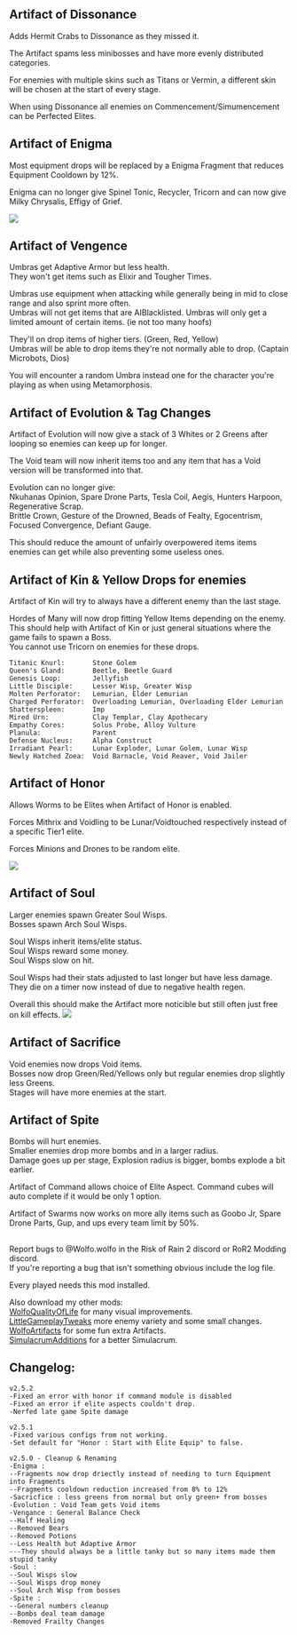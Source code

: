 ## Artifact of Dissonance
Adds Hermit Crabs to Dissonance as they missed it.

The Artifact spams less minibosses and have more evenly distributed categories.

For enemies with multiple skins such as Titans or Vermin, a different skin will be chosen at the start of every stage.

When using Dissonance all enemies on Commencement/Simumencement can be Perfected Elites. 


## Artifact of Enigma
Most equipment drops will be replaced by a Enigma Fragment that reduces Equipment Cooldown by 12%.

Enigma can no longer give Spinel Tonic, Recycler, Tricorn and can now give Milky Chrysalis, Effigy of Grief.

![](https://cdn.discordapp.com/attachments/743886063738683413/1188878596308205620/image.png?ex=659c2079&is=6589ab79&hm=74974ae7d59e0ce30f6108af1a7c8fa8d15f8154344844a5b569c7a20b31afc1&) 

## Artifact of Vengence
Umbras get Adaptive Armor but less health.\
They won't get items such as Elixir and Tougher Times.

Umbras use equipment when attacking while generally being in mid to close range and also sprint more often.\
Umbras will not get items that are AIBlacklisted.
Umbras will only get a limited amount of certain items. (ie not too many hoofs)

They'll on drop items of higher tiers. (Green, Red, Yellow)\
Umbras will be able to drop items they're not normally able to drop. (Captain Microbots, Dios)

You will encounter a random Umbra instead one for the character you're playing as when using Metamorphosis.

## Artifact of Evolution & Tag Changes
Artifact of Evolution will now give a stack of 3 Whites or 2 Greens after looping so enemies can keep up for longer.

The Void team will now inherit items too and any item that has a Void version will be transformed into that.

Evolution can no longer give:\
Nkuhanas Opinion, Spare Drone Parts, Tesla Coil, Aegis, Hunters Harpoon, Regenerative Scrap.\
Brittle Crown, Gesture of the Drowned, Beads of Fealty, Egocentrism, Focused Convergence, Defiant Gauge.

This should reduce the amount of unfairly overpowered items items enemies can get while also preventing some useless ones.



## Artifact of Kin & Yellow Drops for enemies
Artifact of Kin will try to always have a different enemy than the last stage.

Hordes of Many will now drop fitting Yellow Items depending on the enemy.\
This should help with Artifact of Kin or just general situations where the game fails to spawn a Boss.\
You cannot use Tricorn on enemies for these drops.
```
Titanic Knurl:       Stone Golem
Queen's Gland:       Beetle, Beetle Guard
Genesis Loop:        Jellyfish
Little Disciple:     Lesser Wisp, Greater Wisp
Molten Perforator:   Lemurian, Elder Lemurian
Charged Perforator:  Overloading Lemurian, Overloading Elder Lemurian
Shatterspleen:       Imp
Mired Urn:           Clay Templar, Clay Apothecary
Empathy Cores:       Solus Probe, Alloy Vulture
Planula:             Parent
Defense Nucleus:     Alpha Construct
Irradiant Pearl:     Lunar Exploder, Lunar Golem, Lunar Wisp
Newly Hatched Zoea:  Void Barnacle, Void Reaver, Void Jailer
```

## Artifact of Honor
Allows Worms to be Elites when Artifact of Honor is enabled. 

Forces Mithrix and Voidling to be Lunar/Voidtouched respectively instead of a specific Tier1 elite.

Forces Minions and Drones to be random elite.

![](https://cdn.discordapp.com/attachments/743886063738683413/1188877461241479289/image.png?ex=659c1f6b&is=6589aa6b&hm=3f01891a2d4d124e8837777c6d8f0dbfb26b550cfbe96a631a9ed1038bf0a3f8&) 



## Artifact of Soul
Larger enemies spawn Greater Soul Wisps.\
Bosses spawn Arch Soul Wisps.

Soul Wisps inherit items/elite status.\
Soul Wisps reward some money.\
Soul Wisps slow on hit.

Soul Wisps had their stats adjusted to last longer but have less damage.\
They die on a timer now instead of due to negative health regen.

Overall this should make the Artifact more noticible but still often just free on kill effects.
![](https://cdn.discordapp.com/attachments/743886063738683413/953202390474051654/unknown.png) 

## Artifact of Sacrifice
Void enemies now drops Void items.\
Bosses now drop Green/Red/Yellows only but regular enemies drop slightly less Greens.\
Stages will have more enemies at the start.

## Artifact of Spite
Bombs will hurt enemies.\
Smaller enemies drop more bombs and in a larger radius.\
Damage goes up per stage, Explosion radius is bigger, bombs explode a bit earlier.

Artifact of Command allows choice of Elite Aspect. Command cubes will auto complete if it would be only 1 option.

Artifact of Swarms now works on more ally items such as Goobo Jr, Spare Drone Parts, Gup, and ups every team limit by 50%.




##
Report bugs to @Wolfo.wolfo in the Risk of Rain 2 discord or RoR2 Modding discord.\
If you're reporting a bug that isn't something obvious include the log file.

Every played needs this mod installed.

Also download my other mods:\
[WolfoQualityOfLife](https://thunderstore.io/package/Wolfo/WolfoQualityOfLife/) for many visual improvements.\
[LittleGameplayTweaks](https://thunderstore.io/package/Wolfo/LittleGameplayTweaks/) more enemy variety and some small changes.
[WolfoArtifacts](https://thunderstore.io/package/Wolfo/WolfoArtifacts) for some fun extra Artifacts.  
[SimulacrumAdditions](https://thunderstore.io/package/Wolfo/SimulacrumAdditions) for a better Simulacrum.  



## Changelog:
```
v2.5.2
-Fixed an error with honor if command module is disabled
-Fixed an error if elite aspects couldn't drop.
-Nerfed late game Spite damage

v2.5.1  
-Fixed various configs from not working.  
-Set default for "Honor : Start with Elite Equip" to false.  
  
v2.5.0 - Cleanup & Renaming  
-Enigma :  
--Fragments now drop driectly instead of needing to turn Equipment into Fragments  
--Fragments cooldown reduction increased from 8% to 12%
-Sacricfice : less greens from normal but only green+ from bosses  
-Evolution : Void Team gets Void items  
-Vengance : General Balance Check  
--Half Healing  
--Removed Bears  
--Removed Potions  
--Less Health but Adaptive Armor  
---They should always be a little tanky but so many items made them stupid tanky  
-Soul :  
--Soul Wisps slow  
--Soul Wisps drop money  
--Soul Arch Wisp from bosses  
-Spite :  
--General numbers cleanup  
--Bombs deal team damage  
-Removed Frailty Changes 